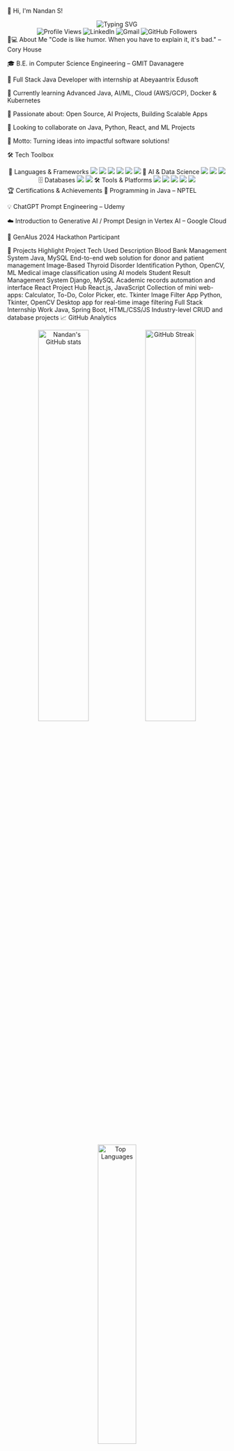 👋 Hi, I'm Nandan S!
<div align="center"> <img src="https://readme-typing-svg.demolab.com?font=Fira+Code&weight=600&size=28&duration=3000&pause=1000&color=F7971E&center=true&vCenter=true&multiline=true&width=700&height=70&lines=Full+Stack+Developer;Java+%7C+React+%7C+Python+Enthusiast;Welcome+to+My+Coding+Universe!" alt="Typing SVG" /> </div> <div align="center"> <img src="https://komarev.com/ghpvc/?username=NANDAN-S-GMIT&label=Profile%20views&color=0e75b6&style=flat" alt="Profile Views" /> <img src="https://img.shields.io/badge/LinkedIn-0A66C2?style=for-the-badge&logo=linkedin&logoColor=white" alt="LinkedIn"/> <img src="https://img.shields.io/badge/Gmail-D14836?style=for-the-badge&logo=gmail&logoColor=white" alt="Gmail"/> <img src="https://img.shields.io/github/followers/NANDAN-S-GMIT?label=GitHub%20Followers&style=social" alt="GitHub Followers"/> </div>
👨💻 About Me
"Code is like humor. When you have to explain it, it's bad." – Cory House

🎓 B.E. in Computer Science Engineering – GMIT Davanagere

💼 Full Stack Java Developer with internship at Abeyaantrix Edusoft

🌱 Currently learning Advanced Java, AI/ML, Cloud (AWS/GCP), Docker & Kubernetes

🚀 Passionate about: Open Source, AI Projects, Building Scalable Apps

👯 Looking to collaborate on Java, Python, React, and ML Projects

📌 Motto: Turning ideas into impactful software solutions!

🛠️ Tech Toolbox
<div align="center">
🚀 Languages & Frameworks
<img src="https://img.shields.io/badge/Java-007396?style=for-the-badge&logo=java&logoColor=white"/> <img src="https://img.shields.io/badge/Python-3776AB?style=for-the-badge&logo=python&logoColor=white"/> <img src="https://img.shields.io/badge/JavaScript-F7DF1E?style=for-the-badge&logo=javascript&logoColor=black"/> <img src="https://img.shields.io/badge/React-20232A?style=for-the-badge&logo=react&logoColor=61DAFB"/> <img src="https://img.shields.io/badge/Node.js-339933?style=for-the-badge&logo=node-dot-js&logoColor=white"/> <img src="https://img.shields.io/badge/Spring-6DB33F?style=for-the-badge&logo=spring&logoColor=white"/>
🧠 AI & Data Science
<img src="https://img.shields.io/badge/TensorFlow-FF6F00?style=for-the-badge&logo=tensorflow&logoColor=white"/> <img src="https://img.shields.io/badge/OpenCV-5C3EE8?style=for-the-badge&logo=opencv&logoColor=white"/> <img src="https://img.shields.io/badge/Scikit--Learn-F7931E?style=for-the-badge&logo=scikit-learn&logoColor=white"/>
🗄️ Databases
<img src="https://img.shields.io/badge/MySQL-4479A1?style=for-the-badge&logo=mysql&logoColor=white"/> <img src="https://img.shields.io/badge/MongoDB-47A248?style=for-the-badge&logo=mongodb&logoColor=white"/>
🛠️ Tools & Platforms
<img src="https://img.shields.io/badge/Git-F05032?style=for-the-badge&logo=git&logoColor=white"/> <img src="https://img.shields.io/badge/GitHub-181717?style=for-the-badge&logo=github&logoColor=white"/> <img src="https://img.shields.io/badge/Postman-FF6C37?style=for-the-badge&logo=postman&logoColor=white"/> <img src="https://img.shields.io/badge/VS%20Code-007ACC?style=for-the-badge&logo=visual-studio-code&logoColor=white"/> <img src="https://img.shields.io/badge/IntelliJ_IDEA-000000?style=for-the-badge&logo=intellij-idea&logoColor=white"/> </div>
🏆 Certifications & Achievements
🏅 Programming in Java – NPTEL

💡 ChatGPT Prompt Engineering – Udemy

☁️ Introduction to Generative AI / Prompt Design in Vertex AI – Google Cloud

🚀 GenAIus 2024 Hackathon Participant

🚩 Projects Highlight
Project	Tech Used	Description
Blood Bank Management System	Java, MySQL	End-to-end web solution for donor and patient management
Image-Based Thyroid Disorder Identification	Python, OpenCV, ML	Medical image classification using AI models
Student Result Management System	Django, MySQL	Academic records automation and interface
React Project Hub	React.js, JavaScript	Collection of mini web-apps: Calculator, To-Do, Color Picker, etc.
Tkinter Image Filter App	Python, Tkinter, OpenCV	Desktop app for real-time image filtering
Full Stack Internship Work	Java, Spring Boot, HTML/CSS/JS	Industry-level CRUD and database projects
📈 GitHub Analytics
<div align="center"> <img width="48%" src="https://github-readme-stats.vercel.app/api?username=NANDAN-S-GMIT&show_icons=true&theme=radical" alt="Nandan's GitHub stats"/> <img width="48%" src="https://github-readme-streak-stats.herokuapp.com/?user=NANDAN-S-GMIT&theme=radical" alt="GitHub Streak"/> <img width="42%" src="https://github-readme-stats.vercel.app/api/top-langs/?username=NANDAN-S-GMIT&layout=compact&theme=radical" alt="Top Languages"/> </div>
🌎 Connect With Me!
<div align="center"> <a href="mailto:benz.nandan.s@gmail.com"><img src="https://img.shields.io/badge/Gmail-D14836?style=for-the-badge&logo=gmail&logoColor=white"/></a> <a href="https://linkedin.com/in/nandansiddappa"><img src="https://img.shields.io/badge/LinkedIn-0A66C2?style=for-the-badge&logo=linkedin&logoColor=white"/></a> <a href="https://github.com/NANDAN-S-GMIT"><img src="https://img.shields.io/badge/GitHub-181717?style=for-the-badge&logo=github&logoColor=white"/></a> </div>
💡 Fun Fact
python
class DeveloperLife:
    def __init__(self):
        self.coffee_per_day = "Infinite"
        self.bugs_fixed = "Countless"
        self.mindset = "Never give up!"

    def motivation(self):
        return "Building, Debugging, Learning — Every. Single. Day."
“Code is poetry with a logic beat.”

<div align="center"> <img src="https://capsule-render.vercel.app/api?type=waving&color=gradient&height=100&section=footer&text=Thanks%20for%20Stopping%20By!&fontSize=18&fontAlign=70&fontAlignY=40&fontColor=ffffff" alt="Footer" /> </div>
Feel free to connect, collaborate, or chat about anything tech! 🚀
